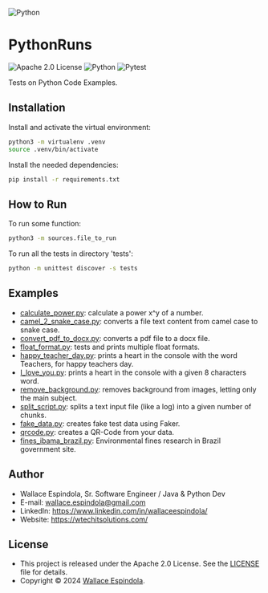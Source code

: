 ![Python](https://www.python.org/static/community_logos/python-logo-generic.svg)

# PythonRuns

![Apache 2.0 License](https://img.shields.io/badge/License-Apache2.0-orange)
![Python](https://img.shields.io/badge/Built_with-Python-blue)
![Pytest](https://img.shields.io/badge/Powered_by-Pytest-green)

Tests on Python Code Examples.

## Installation

Install and activate the virtual environment:

```sh
python3 -m virtualenv .venv
source .venv/bin/activate
```

Install the needed dependencies:

```sh
pip install -r requirements.txt
```

## How to Run

To run some function:

```sh
python3 -m sources.file_to_run
```

To run all the tests in directory 'tests':

```sh
python -m unittest discover -s tests
```

## Examples

- [calculate_power.py](sources%2Fcalculate_power.py): calculate a power x^y of a number.
- [camel_2_snake_case.py](sources%2Fcamel_2_snake_case.py): converts a file text content from camel case to snake case.
- [convert_pdf_to_docx.py](sources%2Fconvert_pdf_to_docx.py): converts a pdf file to a docx file.
- [float_format.py](sources%2Ffloat_format.py): tests and prints multiple float formats.
- [happy_teacher_day.py](sources%2Fhappy_teacher_day.py): prints a heart in the console with the word Teachers, for happy teachers day.
- [I_love_you.py](sources%2FI_love_you.py): prints a heart in the console with a given 8 characters word.
- [remove_background.py](sources%2Fremove_background.py): removes background from images, letting only the main subject.
- [split_script.py](sources%2Fsplit_script.py): splits a text input file (like a log) into a given number of chunks.
- [fake_data.py](sources%2Ffake_data.py): creates fake test data using Faker.
- [qrcode.py](sources%2Fqrcode.py): creates a QR-Code from your data.
- [fines_ibama_brazil.py](sources%2Ffines_ibama_brazil.py): Environmental fines research in Brazil government site.

## Author

- Wallace Espindola, Sr. Software Engineer / Java & Python Dev
- E-mail: wallace.espindola@gmail.com
- LinkedIn: https://www.linkedin.com/in/wallaceespindola/
- Website: https://wtechitsolutions.com/

## License

- This project is released under the Apache 2.0 License. See the [LICENSE](LICENSE) file for details.
- Copyright © 2024 [Wallace Espindola](https://github.com/wallaceespindola/).

